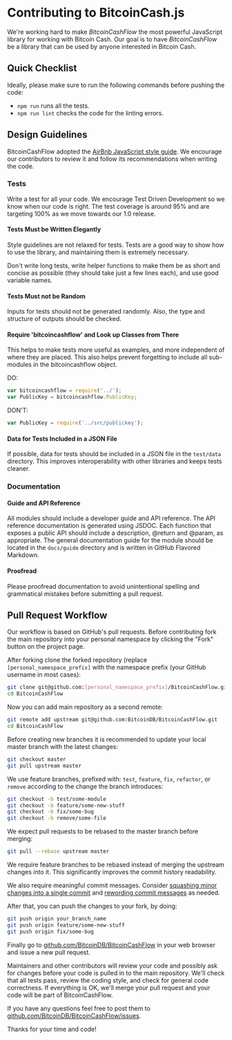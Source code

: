 Contributing to BitcoinCash.js
==============================

We're working hard to make *BitcoinCashFlow* the most powerful JavaScript library for working with Bitcoin Cash. Our goal is to have *BitcoinCashFlow* be a library that can be used by anyone interested in Bitcoin Cash.

## Quick Checklist

Ideally, please make sure to run the following commands before pushing the code:

* `npm run` runs all the tests.
* `npm run lint` checks the code for the linting errors.

## Design Guidelines

BitcoinCashFlow adopted the [AirBnb JavaScript style guide](https://github.com/airbnb/javascript). We encourage our contributors to review it and follow its recommendations when writing the code. 

### Tests

Write a test for all your code. We encourage Test Driven Development so we know when our code is right. The test coverage is around 95% and are targeting 100% as we move towards our 1.0 release.

#### Tests Must be Written Elegantly

Style guidelines are not relaxed for tests. Tests are a good way to show how to use the library, and maintaining them is extremely necessary.

Don't write long tests, write helper functions to make them be as short and concise as possible (they should take just a few lines each), and use good variable names.

#### Tests Must not be Random

Inputs for tests should not be generated randomly. Also, the type and structure of outputs should be checked.

#### Require 'bitcoincashflow' and Look up Classes from There

This helps to make tests more useful as examples, and more independent of where they are placed. This also helps prevent forgetting to include all sub-modules in the bitcoincashflow object.

DO:
```javascript
var bitcoincashflow = require('../');
var PublicKey = bitcoincashflow.PublicKey;
```
DON'T:
```javascript
var PublicKey = require('../src/publickey');
```

#### Data for Tests Included in a JSON File

If possible, data for tests should be included in a JSON file in the `test/data` directory. This improves interoperability with other libraries and keeps tests cleaner.

### Documentation

#### Guide and API Reference

All modules should include a developer guide and API reference. The API reference documentation is generated using JSDOC. Each function that exposes a public API should include a description, @return and @param, as appropriate. The general documentation guide for the module should be located in the `docs/guide` directory and is written in GitHub Flavored Markdown.

#### Proofread

Please proofread documentation to avoid unintentional spelling and grammatical mistakes before submitting a pull request.

## Pull Request Workflow

Our workflow is based on GitHub's pull requests. Before contributing fork the main repository into your personal namespace by clicking the "Fork" button on the project page.

After forking clone the forked repository (replace `[personal_namespace_prefix]` with the namespace prefix (your GitHub username in most cases):
```sh
git clone git@github.com:[personal_namespace_prefix]/BitcoinCashFlow.git
cd BitcoinCashFlow
```

Now you can add main repository as a second remote:
```sh
git remote add upstream git@github.com:BitcoinDB/BitcoinCashFlow.git
cd BitcoinCashFlow
```

Before creating new branches it is recommended to update your local master branch with the latest changes:
```sh
git checkout master
git pull upstream master
```

We use feature branches, prefixed with: `test`, `feature`, `fix`, `refactor`, or `remove` according to the change the branch introduces:
```sh
git checkout -b test/some-module
git checkout -b feature/some-new-stuff
git checkout -b fix/some-bug
git checkout -b remove/some-file
```

We expect pull requests to be rebased to the master branch before merging:
```sh
git pull --rebase upstream master
```

We require feature branches to be rebased instead of merging the upstream changes into it. This significantly improves the commit history readability. 

We also require meaningful commit messages. Consider [squashing minor changes into a single commit](https://stackoverflow.com/questions/5189560/squash-my-last-x-commits-together-using-git) and [rewording commit messages](https://help.github.com/articles/changing-a-commit-message/) as needed.

After that, you can push the changes to your fork, by doing:
```sh
git push origin your_branch_name
git push origin feature/some-new-stuff
git push origin fix/some-bug
```

Finally go to [github.com/BitcoinDB/BitcoinCashFlow](https://github.com/BitcoinDB/BitcoinCashFlow) in your web browser and issue a new pull request.

Maintainers and other contributors will review your code and possibly ask for changes before your code is pulled in to the main repository.  We'll check that all tests pass, review the coding style, and check for general code correctness. If everything is OK, we'll merge your pull request and your code will be part of BitcoinCashFlow.

If you have any questions feel free to post them to
[github.com/BitcoinDB/BitcoinCashFlow/issues](https://github.com/BitcoinDB/BitcoinCashFlow/issues).

Thanks for your time and code!

